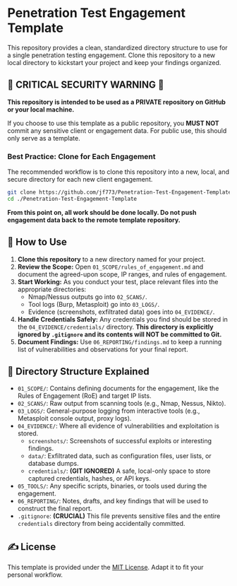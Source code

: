 # Penetration Test Engagement Template

This repository provides a clean, standardized directory structure to use for a single penetration testing engagement. Clone this repository to a new local directory to kickstart your project and keep your findings organized.

## 🛑 **CRITICAL SECURITY WARNING** 🛑

**This repository is intended to be used as a PRIVATE repository on GitHub or your local machine.**

If you choose to use this template as a public repository, you **MUST NOT** commit any sensitive client or engagement data. For public use, this should only serve as a template.

### **Best Practice: Clone for Each Engagement**

The recommended workflow is to clone this repository into a new, local, and secure directory for each new client engagement.

```bash
git clone https://github.com/jf773/Penetration-Test-Engagement-Template.git
cd ./Penetration-Test-Engagement-Template
```

**From this point on, all work should be done locally. Do not push engagement data back to the remote template repository.**

## 🚀 How to Use

1.  **Clone this repository** to a new directory named for your project.
2.  **Review the Scope:** Open `01_SCOPE/rules_of_engagement.md` and document the agreed-upon scope, IP ranges, and rules of engagement.
3.  **Start Working:** As you conduct your test, place relevant files into the appropriate directories:
    -   Nmap/Nessus outputs go into `02_SCANS/`.
    -   Tool logs (Burp, Metasploit) go into `03_LOGS/`.
    -   Evidence (screenshots, exfiltrated data) goes into `04_EVIDENCE/`.
4.  **Handle Credentials Safely:** Any credentials you find should be stored in the `04_EVIDENCE/credentials/` directory. **This directory is explicitly ignored by `.gitignore` and its contents will NOT be committed to Git.**
5.  **Document Findings:** Use `06_REPORTING/findings.md` to keep a running list of vulnerabilities and observations for your final report.

## 📁 Directory Structure Explained

-   `01_SCOPE/`: Contains defining documents for the engagement, like the Rules of Engagement (RoE) and target IP lists.
-   `02_SCANS/`: Raw output from scanning tools (e.g., Nmap, Nessus, Nikto).
-   `03_LOGS/`: General-purpose logging from interactive tools (e.g., Metasploit console output, proxy logs).
-   `04_EVIDENCE/`: Where all evidence of vulnerabilities and exploitation is stored.
    -   `screenshots/`: Screenshots of successful exploits or interesting findings.
    -   `data/`: Exfiltrated data, such as configuration files, user lists, or database dumps.
    -   `credentials/`: **(GIT IGNORED)** A safe, local-only space to store captured credentials, hashes, or API keys.
-   `05_TOOLS/`: Any specific scripts, binaries, or tools used during the engagement.
-   `06_REPORTING/`: Notes, drafts, and key findings that will be used to construct the final report.
-   `.gitignore`: **(CRUCIAL)** This file prevents sensitive files and the entire `credentials` directory from being accidentally committed.

## ✍️ License

This template is provided under the [MIT License](LICENSE). Adapt it to fit your personal workflow.
